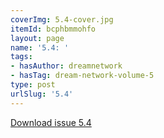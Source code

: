 ```yaml
---
coverImg: 5.4-cover.jpg
itemId: bcphbmmohfo
layout: page
name: '5.4: '
tags:
- hasAuthor: dreamnetwork
- hasTag: dream-network-volume-5
type: post
urlSlug: '5.4'
---
```

<a href="../files/pdfs/Volume_5/5.4-Dream-Network-Bulletin_Volume-5-Number-4.pdf" download="">Download issue 5.4</a>